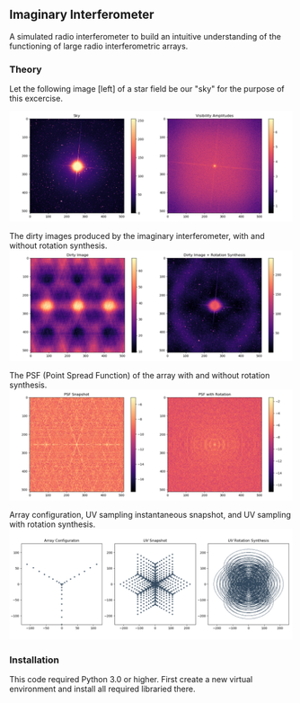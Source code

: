 ## Imaginary Interferometer
A simulated radio interferometer to build an intuitive understanding of the functioning of large radio interferometric arrays.

### Theory

Let the following image [left] of a star field be our "sky" for the purpose of this excercise.

![SKY](images/Figure_1.png)

The dirty images produced by the imaginary interferometer, with and without rotation synthesis.
![SKY](images/Figure_2.png)

The PSF (Point Spread Function) of the array with and without rotation synthesis.
![SKY](images/Figure_3.png)

Array configuration, UV sampling instantaneous snapshot, and UV sampling with rotation synthesis.
![SKY](images/Figure_4.png)


### Installation

This code required Python 3.0 or higher. First create a new virtual environment and install all required libraried there.
